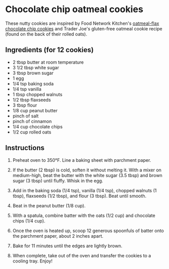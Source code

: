 # Chocolate chip oatmeal cookies

These nutty cookies are inspired by Food Network Kitchen's [oatmeal-flax chocolate chip cookies](https://www.foodnetwork.com/recipes/food-network-kitchen/oatmeal-flax-chocolate-chip-cookies-recipe-2106797) and Trader Joe's gluten-free oatmeal cookie recipe (found on the back of their rolled oats).


## Ingredients (for 12 cookies)

- 2 tbsp butter at room temperature
- 3 1/2 tbsp white sugar
- 3 tbsp brown sugar
- 1 egg
- 1/4 tsp baking soda
- 1/4 tsp vanilla
- 1 tbsp chopped walnuts
- 1/2 tbsp flaxseeds
- 3 tbsp flour
- 1/8 cup peanut butter
- pinch of salt
- pinch of cinnamon
- 1/4 cup chocolate chips
- 1/2 cup rolled oats


## Instructions

1. Preheat oven to 350°F. Line a baking sheet with parchment paper.

2. If the butter (2 tbsp) is cold, soften it without melting it. With a mixer on medium-high, beat the butter with the white sugar (3.5 tbsp) and brown sugar (3 tbsp) until fluffy. Whisk in the egg.

3. Add in the baking soda (1/4 tsp), vanilla (1/4 tsp), chopped walnuts (1 tbsp), flaxseeds (1/2 tbsp), and flour (3 tbsp). Beat until smooth.

4. Beat in the peanut butter (1/8 cup).

5. With a spatula, combine batter with the oats (1/2 cup) and chocolate chips (1/4 cup).

6. Once the oven is heated up, scoop 12 generous spoonfuls of batter onto the parchment paper, about 2 inches apart.

7. Bake for 11 minutes until the edges are lightly brown.

8. When complete, take out of the oven and transfer the cookies to a cooling tray. Enjoy!
